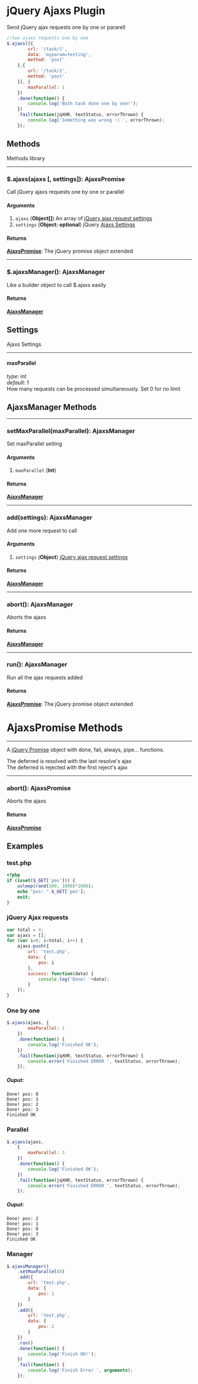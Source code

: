 # jQuery Ajaxs Plugin
Send jQuery ajax requests one by one or pararell

```javascript
//two ajaxs requests one by one
$.ajaxs([{
		url: '/task/1',
		data: 'myparam=testing',
		method: 'post'
	},{
		url: '/task/2',
		method: 'post'
	}], {
		maxParallel: 1
	})
	.done(function() {
		console.log('Both task done one by one!');
	})
	.fail(function(jqXHR, textStatus, errorThrown) {
		console.log('Something was wrong :( ', errorThrown);
	});
```

Methods
-------
Methods library

* * *

### $.ajaxs(ajaxs [, settings]): AjaxsPromise
Call jQuery ajaxs requests one by one or parallel

#### Arguments
1. `ajaxs` (**Object[]**) An array of [jQuery ajax request settings](http://api.jquery.com/jquery.ajax/)
2. `settings` (**Object: optional**) jQuery [Ajaxs Settings](#settings)

#### Returns
**[AjaxsPromise](#ajaxspromise-methods)**: The jQuery promise object extended

* * *

### $.ajaxsManager(): AjaxsManager
Like a builder object to call $.ajaxs easily

#### Returns
**[AjaxsManager](#ajaxspromise-methods)**


Settings
-------
Ajaxs Settings

* * *

#### maxParallel

*type*: int  
*default*: 1  
How many requests can be processed simultaneously. Set 0 for no limit


AjaxsManager Methods
-------

* * *

### setMaxParallel(maxParallel): AjaxsManager
Set maxParallel setting

#### Arguments
1. `maxParallel` (**Int**)

#### Returns
**[AjaxsManager](#ajaxspromise-methods)**

* * *

### add(settings): AjaxsManager
Add one more request to call

#### Arguments
1. `settings` (**Object**) [jQuery ajax request settings](http://api.jquery.com/jquery.ajax/)

#### Returns
**[AjaxsManager](#ajaxspromise-methods)**

* * *

### abort(): AjaxsManager
Aborts the ajaxs

#### Returns
**[AjaxsManager](#ajaxspromise-methods)**

* * *

### run(): AjaxsManager
Run all the ajax requests added

#### Returns
**[AjaxsPromise](#ajaxspromise-methods)**: The jQuery promise object extended

# AjaxsPromise Methods
-------
A [jQuery Promise](http://api.jquery.com/Types/#Promise) object with done, fail, always, pipe... functions.

The deferred is resolved with the last resolve's ajax  
The deferred is rejected with the first reject's ajax
* * *

### abort(): AjaxsPromise
Aborts the ajaxs

#### Returns
**[AjaxsPromise](#ajaxspromise-methods)**

Examples
-------

### test.php

```php
<?php
if (isset($_GET['pos'])) {
    usleep(rand(300, 1000)*1000);
    echo "pos: ".$_GET['pos'];
    exit;
}
```

### jQuery Ajax requests

```javascript
var total = 4;
var ajaxs = [];
for (var i=0; i<total; i++) {
    ajaxs.push({
        url: 'test.php',
        data: {
            pos: i
        },
        success: function(data) {
            console.log('Done! '+data);
        }
    });
}
```

### One by one

```javascript
$.ajaxs(ajaxs, {
		maxParallel: 1
	})
    .done(function() {
        console.log('Finished OK');
    })
    .fail(function(jqXHR, textStatus, errorThrown) {
        console.error('Finished ERROR ', textStatus, errorThrown);
    });
```

##### Ouput:

```
Done! pos: 0  
Done! pos: 1  
Done! pos: 2  
Done! pos: 3  
Finished OK
```

### Parallel

```javascript
$.ajaxs(ajaxs,
	{
		maxParallel: 3
	})
    .done(function() {
        console.log('Finished OK');
    })
    .fail(function(jqXHR, textStatus, errorThrown) {
        console.error('Finished ERROR ', textStatus, errorThrown);
    });
```

##### Ouput:

```
Done! pos: 2  
Done! pos: 1  
Done! pos: 0  
Done! pos: 3  
Finished OK
```

### Manager

```javascript
$.ajaxsManager()
	.setMaxParallel(0)
	.add({
		url: 'test.php',
		data: {
			pos: 1
		}
	})
	.add({
		url: 'test.php',
		data: {
			pos: 2
		}
	})
	.run()
	.done(function() {
		console.log('Finish OK!');
	})
	.fail(function() {
		console.log('Finish Error ', arguments);
	});
```
